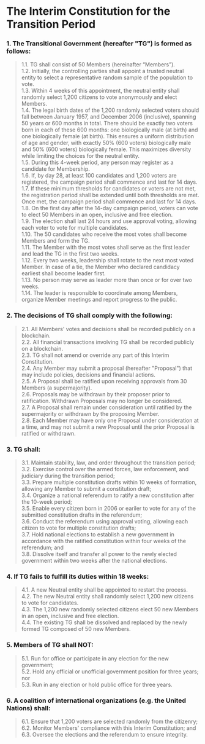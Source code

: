 # The Interim Constitution for the Transition Period

### 1. The Transitional Government (hereafter "TG") is formed as follows:

> 1.1. TG shall consist of 50 Members (hereinafter “Members”).  
> 1.2. Initially, the controlling parties shall appoint a trusted neutral entity to select a representative random sample of the population to vote.  
> 1.3. Within 4 weeks of this appointment, the neutral entity shall randomly select 1,200 citizens to vote anonymously and elect Members.  
> 1.4. The legal birth dates of the 1,200 randomly selected voters should fall between January 1957, and December 2006 (inclusive), spanning 50 years or 600 months in total. There should be exactly two voters born in each of these 600 months: one biologically male (at birth) and one biologically female (at birth). This ensures a uniform distribution of age and gender, with exactly 50% (600 voters) biologically male and 50% (600 voters) biologically female. This maximizes diversity while limiting the choices for the neutral entity.  
> 1.5. During this 4-week period, any person may register as a candidate for Membership.  
> 1.6. If, by day 28, at least 100 candidates and 1,200 voters are registered, the campaign period shall commence and last for 14 days.  
> 1.7. If these minimum thresholds for candidates or voters are not met, the registration period shall be extended until both thresholds are met. Once met, the campaign period shall commence and last for 14 days.  
> 1.8. On the first day after the 14-day campaign period, voters can vote to elect 50 Members in an open, inclusive and free election.  
> 1.9. The election shall last 24 hours and use approval voting, allowing each voter to vote for multiple candidates.  
> 1.10. The 50 candidates who receive the most votes shall become Members and form the TG.  
> 1.11. The Member with the most votes shall serve as the first leader and lead the TG in the first two weeks.  
> 1.12. Every two weeks, leadership shall rotate to the next most voted Member. In case of a tie, the Member who declared candidacy earliest shall become leader first.  
> 1.13. No person may serve as leader more than once or for over two weeks.  
> 1.14. The leader is responsible to coordinate among Members, organize Member meetings and report progress to the public.

### 2. The decisions of TG shall comply with the following:

> 2.1. All Members' votes and decisions shall be recorded publicly on a blockchain.  
> 2.2. All financial transactions involving TG shall be recorded publicly on a blockchain.  
> 2.3. TG shall not amend or override any part of this Interim Constitution.  
> 2.4. Any Member may submit a proposal (hereafter "Proposal") that may include policies, decisions and financial actions.  
> 2.5. A Proposal shall be ratified upon receiving approvals from 30 Members (a supermajority).  
> 2.6. Proposals may be withdrawn by their proposer prior to ratification. Withdrawn Proposals may no longer be considered.  
> 2.7. A Proposal shall remain under consideration until ratified by the supermajority or withdrawn by the proposing Member.  
> 2.8. Each Member may have only one Proposal under consideration at a time, and may not submit a new Proposal until the prior Proposal is ratified or withdrawn.

### 3. TG shall:

> 3.1. Maintain stability, law, and order throughout the transition period;  
> 3.2. Exercise control over the armed forces, law enforcement, and judiciary during the transition period;  
> 3.3. Prepare multiple constitution drafts within 10 weeks of formation, allowing any Member to submit a constitution draft;  
> 3.4. Organize a national referendum to ratify a new constitution after the 10-week period;  
> 3.5. Enable every citizen born in 2006 or eariler to vote for any of the submitted constitution drafts in the referendum;  
> 3.6. Conduct the referendum using approval voting, allowing each citizen to vote for multiple constitution drafts;  
> 3.7. Hold national elections to establish a new government in accordance with the ratified constitution within four weeks of the referendum; and  
> 3.8. Dissolve itself and transfer all power to the newly elected government within two weeks after the national elections.

### 4. If TG fails to fulfill its duties within 18 weeks:

> 4.1. A new Neutral entity shall be appointed to restart the process.  
> 4.2. The new Neutral entity shall randomly select 1,200 new citizens to vote for candidates.  
> 4.3. The 1,200 new randomly selected citizens elect 50 new Members in an open, inclusive and free election.  
> 4.4. The existing TG shall be dissolved and replaced by the newly formed TG composed of 50 new Members.

### 5. Members of TG shall NOT:

> 5.1. Run for office or participate in any election for the new government;  
> 5.2. Hold any official or unofficial government position for three years; nor  
> 5.3. Run in any election or hold public office for three years.

### 6. A coalition of international organizations (e.g. the United Nations) shall:

> 6.1. Ensure that 1,200 voters are selected randomly from the citizenry;  
> 6.2. Monitor Members' compliance with this Interim Constitution; and  
> 6.3. Oversee the elections and the referendum to ensure integrity.
